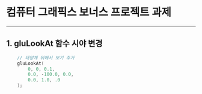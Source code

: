 # 컴퓨터 그래픽스 보너스 프로젝트 과제
---

## 1. gluLookAt 함수 시야 변경

```cpp
    // 태양계 위에서 보기 추가
    gluLookAt(
        0, 0, 0.1,
        0.0, -100.0, 0.0,
        0.0, 1.0, .0
    );
```
